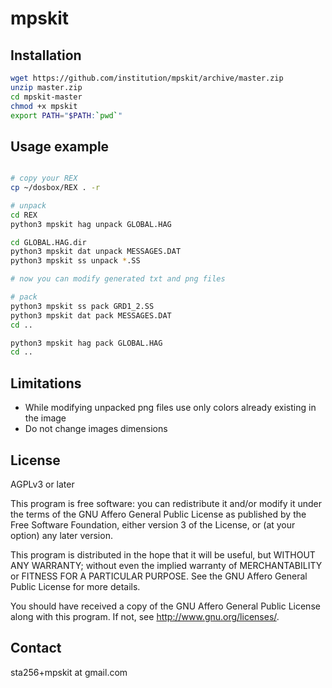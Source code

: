mpskit
======

Installation
------------

```bash
wget https://github.com/institution/mpskit/archive/master.zip
unzip master.zip
cd mpskit-master
chmod +x mpskit
export PATH="$PATH:`pwd`"
```

Usage example
-------------

```bash

# copy your REX
cp ~/dosbox/REX . -r

# unpack
cd REX
python3 mpskit hag unpack GLOBAL.HAG

cd GLOBAL.HAG.dir
python3 mpskit dat unpack MESSAGES.DAT
python3 mpskit ss unpack *.SS

# now you can modify generated txt and png files

# pack
python3 mpskit ss pack GRD1_2.SS
python3 mpskit dat pack MESSAGES.DAT
cd ..

python3 mpskit hag pack GLOBAL.HAG
cd ..

```

Limitations
-----------

* While modifying unpacked png files use only colors already existing in the image
* Do not change images dimensions


License
-------
AGPLv3 or later

This program is free software: you can redistribute it and/or modify
it under the terms of the GNU Affero General Public License as published by
the Free Software Foundation, either version 3 of the License, or
(at your option) any later version.

This program is distributed in the hope that it will be useful,
but WITHOUT ANY WARRANTY; without even the implied warranty of
MERCHANTABILITY or FITNESS FOR A PARTICULAR PURPOSE.  See the
GNU Affero General Public License for more details.

You should have received a copy of the GNU Affero General Public License
along with this program.  If not, see <http://www.gnu.org/licenses/>.

Contact
-------
sta256+mpskit at gmail.com

